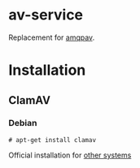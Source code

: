 # av-service

Replacement for [amqpav](https://github.com/dvoraka/amqpav).

# Installation
## ClamAV
### Debian
```
# apt-get install clamav
```
Official installation for [other systems](http://www.clamav.net/documents/installing-clamav)

